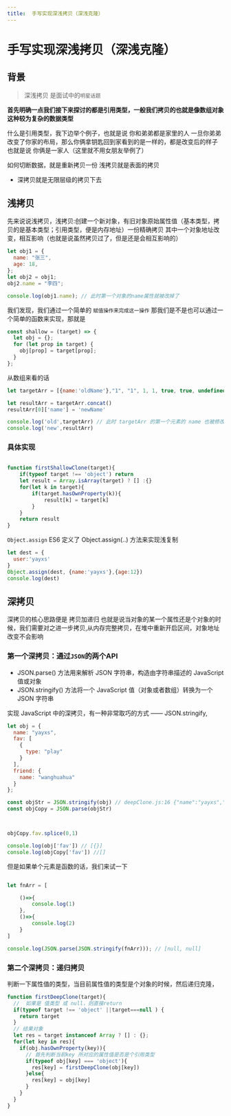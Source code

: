 ```yaml
---
title:  手写实现深浅拷贝（深浅克隆）
---
```


# 手写实现深浅拷贝（深浅克隆）

## 背景

> 深浅拷贝 是面试中的`明星话题` 

**首先明确一点我们接下来探讨的都是引用类型，一般我们拷贝的也就是像数组对象这种较为复杂的数据类型**

什么是引用类型，我下边举个例子，也就是说 你和弟弟都是家里的人 一旦你弟弟 改变了你家的布局，那么你俩拿钥匙回到家看到的是一样的，都是改变后的样子 也就是说 你俩是一家人（这里就不用女朋友举例了）

如何切断数据，就是重新拷贝一份 浅拷贝就是表面的拷贝

- 深拷贝就是无限层级的拷贝下去

## 浅拷贝

先来说说浅拷贝，浅拷贝:创建一个新对象，有旧对象原始属性值（基本类型，拷贝的是基本类型；引用类型，便是内存地址）一份精确拷贝
其中一个对象地址改变，相互影响（也就是说虽然拷贝过了，但是还是会相互影响的）

```js
let obj1 = {
  name: "张三",
  age: 18,
};
let obj2 = obj1;
obj2.name = "李四";

console.log(obj1.name); // 此时第一个对象的name属性就被改掉了
```

我们发现，我们通过一个简单的 `赋值操作来完成这一操作` 那我们是不是也可以通过一个简单的函数来实现，那就是

```js
const shallow = (target) => {
  let obj = {};
  for (let prop in target) {
    obj[prop] = target[prop];
  }
};
```
从数组来看的话

```js
let targetArr = [{name:'oldName'},"1", "1", 1, 1, true, true, undefined, undefined, null, null,]

let resultArr = targetArr.concat()
resultArr[0]['name'] = 'newName'

console.log('old',targetArr) // 此时 targetArr 的第一个元素的 name 也被修改了
console.log('new',resultArr)
```

### 具体实现

```js

function firstShallowClone(target){
    if(typeof target !== 'object') return
    let result = Array.isArray(target) ? [] :{}
    for(let k in target){
        if(target.hasOwnProperty(k)){
            result[k] = target[k]
        }
    }
    return result
}
```

`Object.assign` ES6 定义了 Object.assign(..) 方法来实现浅复制
```js
let dest = {
  user:'yayxs'
}
Object.assign(dest, {name:'yayxs'},{age:12})
console.log(dest)
```
## 深拷贝

深拷贝的核心思路便是 拷贝加递归 也就是说当对象的某一个属性还是个对象的时候，我们需要对之进一步拷贝,从内存完整拷贝，在堆中重新开启区间，对象地址改变不会影响

### 第一个深拷贝：通过`JSON`的两个API
- JSON.parse() 方法用来解析 JSON 字符串，构造由字符串描述的 JavaScript 值或对象
- JSON.stringify() 方法将一个 JavaScript 值（对象或者数组）转换为一个 JSON 字符串

实现 JavaScript 中的深拷贝，有一种非常取巧的方式 —— JSON.stringify,
```js
let obj = {
  name: "yayxs",
  fav: [
    {
      type: "play"
    }
  ],
  friend: {
    name: "wanghuahua"
  }
};

const objStr = JSON.stringify(obj) // deepClone.js:16 {"name":"yayxs","fav":[{"type":"play"}],"friend":{"name":"wanghuahua"}}
const objCopy = JSON.parse(objStr)



objCopy.fav.splice(0,1)

console.log(obj['fav']) // [{}]
console.log(objCopy['fav']) //[]
```

但是如果单个元素是函数的话，我们来试一下

```js

let fnArr = [

    ()=>{
        console.log(1)
    },
    ()=>{
        console.log(2)
    }
]

console.log(JSON.parse(JSON.stringify(fnArr))); // [null, null]
```

### 第二个深拷贝：递归拷贝

判断一下属性值的类型，当目前属性值的类型是个对象的时候，然后递归克隆，
```js
function firstDeepClone(target){
  //  如果是 值类型 或 null，则直接return
  if(typeof target !== 'object' ||target===null ) {
    return target
  }
  // 结果对象
  let res = target instanceof Array ? [] : {};
  for(let key in res){
    if(obj.hasOwnProperty(key)){
      // 首先判断当前key 所对应的属性值是否是个引用类型
      if(typeof obj[key] === 'object'){
        res[key] = firstDeepClone(obj[key])
      }else{
        res[key] = obj[key]
      }
    }
  }
}
```

